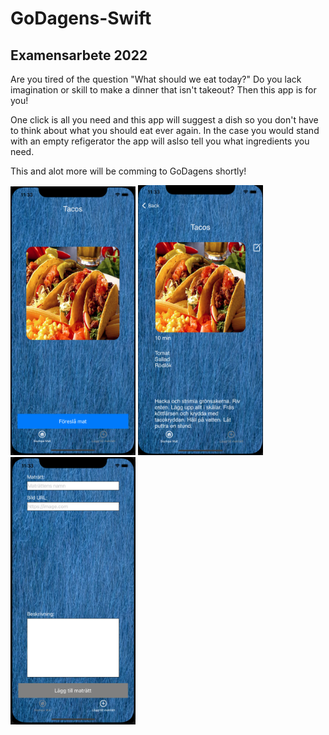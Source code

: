 # GoDagens-Swift
## Examensarbete 2022

Are you tired of the question "What should we eat today?" Do you lack imagination or skill to make a dinner that isn't takeout? Then this app is for you!

One click is all you need and this app will suggest a dish so you don't have to think about what you should eat ever again. In the case you would stand with an empty refigerator the app will aslso tell you what ingredients you need.

This and alot more will be comming to GoDagens shortly!

<img src="previewImages/mainScreen.png" width=200> <img src="previewImages/infoScreen.png" width=200> <img src="previewImages/addScreen.png" width=200>
